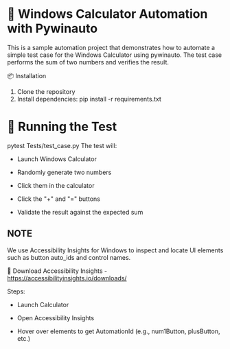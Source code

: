 # 🧮 Windows Calculator Automation with Pywinauto

This is a sample automation project that demonstrates how to automate a simple test case for the Windows Calculator using pywinauto.
The test case performs the sum of two numbers and verifies the result.

📦 Installation

1. Clone the repository
2. Install dependencies: pip install -r requirements.txt

# 🚀 Running the Test

pytest Tests/test_case.py
The test will:

- Launch Windows Calculator

- Randomly generate two numbers 

- Click them in the calculator

- Click the "+" and "=" buttons

- Validate the result against the expected sum

## NOTE
We use Accessibility Insights for Windows to inspect and locate UI elements such as button auto_ids and control names.

🔗 Download Accessibility Insights - https://accessibilityinsights.io/downloads/

Steps:

- Launch Calculator

- Open Accessibility Insights

- Hover over elements to get AutomationId (e.g., num1Button, plusButton, etc.)


